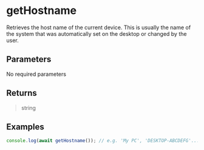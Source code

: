 # getHostname <Lang js />

<NodeRequired en />

Retrieves the host name of the current device. This is usually the name of the system that was automatically set on the desktop or changed by the user.

## Parameters

No required parameters

## Returns

> string

## Examples

```javascript
console.log(await getHostname()); // e.g. 'My PC', 'DESKTOP-ABCDEFG'...
```

